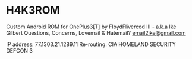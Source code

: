 # H4K3ROM
Custom Android ROM for OnePlus3[T]
by FloydFlivercod III - a.k.a Ike Gilbert
Questions, Concerns, Lovemail & Hatemail? 
email2ike@gmail.com

IP address: 77.1303.21.1289.11
Re-routing: CIA HOMELAND SECURITY
DEFCON 3
